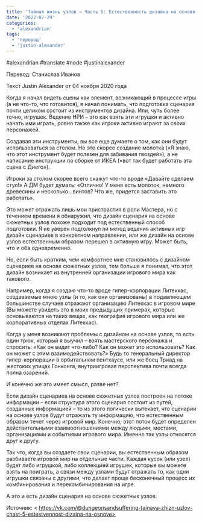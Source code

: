 ```yaml
---
title: 'Тайная жизнь узлов – Часть 5: Естественность дизайна на основе узлов'
date: '2022-07-29'
categories:
  - 'alexandrian'
tags:
  - 'перевод'
  - 'justin-alexander'
---
```


#alexandrian #translate #node #justinalexander

Перевод: Станислав Иванов

Текст Justin Alexander от 04 ноября 2020 года

Когда я начал видеть сцены как элемент, возникающий в процессе игры (а не что-то, что готовится), я начал понимать, что подготовка сценария почти целиком состоит из инструментов дизайна. Или, чуть более точно, игрушек. Ведение НРИ – это как взять эти игрушки и активно начать ими играть, ровно также как игроки активно играют за своих персонажей.

Создавая эти инструменты, вы все еще думаете о том, как они будут использоваться за столом. Но это скорее создание молотка («Я знаю, что этот инструмент будет полезен для забивания гвоздей»), а не написание инструкции по сборке от ИКЕА («вот так будет работать эта сцена с Диего»).

Игроки за столом скорее всего скажут что-то вроде «Давайте сделаем стул!» А ДМ будет думать: «Отлично! У меня есть молоток, немного древесины и несколько…винтов? Что же, придется заставить это работать».

Это может отражать лишь мои пристрастия в роли Мастера, но с течением времени я обнаружил, что дизайн сценария на основе сюжетных узлов похоже подходит под естественный способ подготовки. Я не уверен подтолкнул ли метод ведения активных игр дизайн сценариев в конкретном направлении, или же дизайн на основе узлов естественным образом перешел в активную игру. Может быть, что и оба одновременно.

Но, если быть кратким, чем комфортнее мне становилось с дизайном сценариев на основе сюжетных узлов, тем больше я понимал, что этот дизайн возникает из внутренней организации игрового мира как такового.

Например, когда я создаю что-то вроде гипер-корпорации Литеккас, создаваемые мною узлы (и то, как они организованы) в подавляющем большинстве случаев отражают организацию Литеккас в игровом мире (Вы можете увидеть это в моих предыдущих примерах, которые основываются на таких вещах, как география игрового мира или же корпоративных отделах Литеккас).

Когда у меня возникают проблемы с дизайном на основе узлов, то есть один трюк, который я выучил – взять мастерского персонажа и спросить: «Как он видит что-либо? Как он может это использовать? Как он может с этим взаимодействовать?» Будь то генеральный директор гипер-корпорации в орбитальном пентхаусе, или же боец Триад на жестоких улицах Гонконга, внутриигровая перспектива почти всегда полна озарений.

И конечно же это имеет смысл, разве нет?

Если дизайн сценариев на основе сюжетных узлов построен на потоке информации – если структура этого сценария состоит из путей, созданных информацией – то из этого логически вытекает, что сценарии на основе узлов будут отражать ту информацию, что естественным образом течет через игровой мир. Конечно, этот поток будет определен действительными взаимоотношениями между людьми, местами, организациями и событиями игрового мира. Именно так узлы относятся друг к другу.

Так что, когда вы создаете свои сценарии, вы естественным образом разбиваете игровой мир на отдельные части. Каждая кусок (или узел) будет либо игрушкой, либо коллекцией игрушек, которые вы можете взять на поиграть, а связи между узлами будут отражать то, как одни игрушки связаны с другими, что делает проще бесконечный процесс их комбинирования и перекомбинирования на игре.

А это и есть дизайн сценария на основе сюжетных узлов.

Источник: < https://vk.com/@dungeonsandsuffering-tainaya-zhizn-uzlov-chast-5-estestvennost-dizaina-na-osnove>
